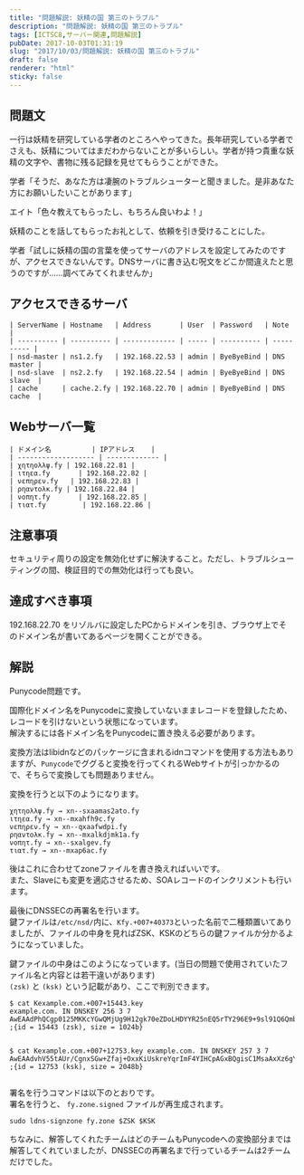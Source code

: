 ```yaml
---
title: "問題解説: 妖精の国 第三のトラブル"
description: "問題解説: 妖精の国 第三のトラブル"
tags: [ICTSC8,サーバー関連,問題解説]
pubDate: 2017-10-03T01:31:19
slug: "2017/10/03/問題解説: 妖精の国 第三のトラブル"
draft: false
renderer: "html"
sticky: false
---
```


<h2>問題文</h2>
<p>一行は妖精を研究している学者のところへやってきた。長年研究している学者でさえも、妖精についてはまだわからないことが多いらしい。学者が持つ貴重な妖精の文字や、書物に残る記録を見せてもらうことができた。</p>
<p>学者「そうだ、あなた方は凄腕のトラブルシューターと聞きました。是非あなた方にお願いしたいことがあります」</p>
<p>エイト「色々教えてもらったし、もちろん良いわよ！」</p>
<p>妖精のことを話してもらったお礼として、依頼を引き受けることにした。</p>
<p>学者「試しに妖精の国の言葉を使ってサーバのアドレスを設定してみたのですが、アクセスできないんです。DNSサーバに書き込む呪文をどこか間違えたと思うのですが……調べてみてくれませんか」</p>
<h2>アクセスできるサーバ</h2>
<pre><code>| ServerName | Hostname   | Address       | User  | Password   | Note       |
| ---------- | ---------- | ------------- | ----- | ---------- | ---------- |
| nsd-master | ns1.2.fy   | 192.168.22.53 | admin | ByeByeBind | DNS master |
| nsd-slave  | ns2.2.fy   | 192.168.22.54 | admin | ByeByeBind | DNS slave  |
| cache      | cache.2.fy | 192.168.22.70 | admin | ByeByeBind | DNS cache  |</code></pre>
<h2>Webサーバ一覧</h2>
<pre><code>| ドメイン名          | IPアドレス    |
| ------------------- | ------------- |
| χητηολλψ.fy | 192.168.22.81 |
| ιτηεα.fy       | 192.168.22.82 |
| νεπηρεν.fy   | 192.168.22.83 |
| ρηαντολκ.fy | 192.168.22.84 |
| νοπητ.fy       | 192.168.22.85 |
| τιατ.fy         | 192.168.22.86 |</code></pre>
<h2>注意事項</h2>
<p>セキュリティ周りの設定を無効化せずに解決すること。ただし、トラブルシューティングの間、検証目的での無効化は行っても良い。</p>
<h2>達成すべき事項</h2>
<p>192.168.22.70 をリゾルバに設定したPCからドメインを引き、ブラウザ上でそのドメイン名が書いてあるページを開くことができる。</p>
<h2>解説</h2>
<p>Punycode問題です。</p>
<p>国際化ドメイン名をPunycodeに変換していないままレコードを登録したため、レコードを引けないという状態になっています。<br />
解決するには各ドメイン名をPunycodeに置き換える必要があります。</p>
<p>変換方法はlibidnなどのパッケージに含まれるidnコマンドを使用する方法もありますが、<code>Punycode</code>でググると変換を行ってくれるWebサイトが引っかかるので、そちらで変換しても問題ありません。</p>
<p>変換を行うと以下のようになります。</p>
<pre><code>χητηολλψ.fy → xn--sxaamas2ato.fy
ιτηεα.fy → xn--mxahfh9c.fy
νεπηρεν.fy → xn--qxaafwdpi.fy
ρηαντολκ.fy → xn--mxalkdjmk1a.fy
νοπητ.fy → xn--sxalgev.fy
τιατ.fy → xn--mxap6ac.fy</code></pre>
<p>後はこれに合わせてzoneファイルを書き換えればいいです。<br />
また、Slaveにも変更を適応させるため、SOAレコードのインクリメントも行います。</p>
<p>最後にDNSSECの再署名を行います。<br />
鍵ファイルは<code>/etc/nsd/</code>内に、<code>Kfy.+007+40373</code>といった名前で二種類置いてありましたが、ファイルの中身を見ればZSK、KSKのどちらの鍵ファイルか分かるようになっていました。</p>
<p>鍵ファイルの中身はこのようになっています。(当日の問題で使用されていたファイル名と内容とは若干違いがあります)<br />
<code>(zsk)</code> と <code>(ksk)</code> という記載があり、ここで判別できます。</p>
<pre><code>$ cat Kexample.com.+007+15443.key
example.com. IN DNSKEY 256 3 7 AwEAAdPhQCgp0125MKKcYGwQMjUg9H12gk70eZDoLHDYYR25nEQ5rTY296E9+9sl91Q6QmbAz5XA9lWwB+oJYGU1+DZA6S3c4ZxAz8ib1yuiWOmKCGiT+xIunULcMEMKP05eDddOf+6kouxazSFMmRjlB4CwWfxWnWGG1aevwOuMoK3H ;{id = 15443 (zsk), size = 1024b}

$ cat Kexample.com.+007+12753.key
example.com. IN DNSKEY 257 3 7 AwEAAdvhV55tAUr/CgnxSGw+Zfaj+OxxKiUskreYqrImF4YIHCpAGxBQgisC1MsaAxXz6gY8IZdtnOdf7+XOo2If4H1wnvwAIBuf7/Jw2z2qVAso6u1ok4xGDcUxA1WAnmqFWAGyEEEAQITnqT2gGN5TBN/UeM4WagcC8efuYXZJRm81oMhCg8jS/0U62VEu0HZb3fjauBVXBV7wug02SlohwVe2+JrdY9U59O5FdxOeGU1WWYYwpSCOnYUAG6ijWIv2KjPfK4o0B+Mn+jECwk9pvrHg7HwnP7cwNidWqRLzO49KklakhcwSrjMEoPYcsfZ7O/j/RxBKqv4NqsuanMoDxGE= ;{id = 12753 (ksk), size = 2048b}</code></pre>
<p>署名を行うコマンドは以下のとおりです。<br />
署名を行うと、 <code>fy.zone.signed</code> ファイルが再生成されます。</p>
<pre><code>sudo ldns-signzone fy.zone $ZSK $KSK</code></pre>
<p>ちなみに、解答してくれたチームはどのチームもPunycodeへの変換部分までは解答してくれていましたが、DNSSECの再署名まで行っているチームは2チームだけでした。</p>
